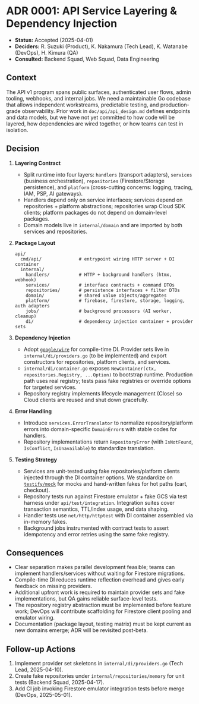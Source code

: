 # ADR 0001: API Service Layering & Dependency Injection

- **Status:** Accepted (2025-04-01)
- **Deciders:** R. Suzuki (Product), K. Nakamura (Tech Lead), K. Watanabe (DevOps), H. Kimura (QA)
- **Consulted:** Backend Squad, Web Squad, Data Engineering

## Context

The API v1 program spans public surfaces, authenticated user flows, admin tooling, webhooks, and internal jobs. We need a maintainable Go codebase that allows independent workstreams, predictable testing, and production-grade observability. Prior work in `doc/api/api_design.md` defines endpoints and data models, but we have not yet committed to how code will be layered, how dependencies are wired together, or how teams can test in isolation.

## Decision

1. **Layering Contract**
   - Split runtime into four layers: `handlers` (transport adapters), `services` (business orchestration), `repositories` (Firestore/Storage persistence), and `platform` (cross-cutting concerns: logging, tracing, IAM, PSP, AI gateways).
   - Handlers depend only on service interfaces; services depend on repositories + platform abstractions; repositories wrap Cloud SDK clients; platform packages do not depend on domain-level packages.
   - Domain models live in `internal/domain` and are imported by both services and repositories.

2. **Package Layout**
   ```text
   api/
     cmd/api/              # entrypoint wiring HTTP server + DI container
     internal/
       handlers/           # HTTP + background handlers (htmx, webhook)
       services/           # interface contracts + command DTOs
       repositories/       # persistence interfaces + filter DTOs
       domain/             # shared value objects/aggregates
       platform/           # firebase, firestore, storage, logging, auth adapters
       jobs/               # background processors (AI worker, cleanup)
       di/                 # dependency injection container + provider sets
   ```

3. **Dependency Injection**
   - Adopt [`google/wire`](https://github.com/google/wire) for compile-time DI. Provider sets live in `internal/di/providers.go` (to be implemented) and export constructors for repositories, platform clients, and services.
   - `internal/di/container.go` exposes `NewContainer(ctx, repositories.Registry, ...Option)` to bootstrap runtime. Production path uses real registry; tests pass fake registries or override options for targeted services.
   - Repository registry implements lifecycle management (Close) so Cloud clients are reused and shut down gracefully.

4. **Error Handling**
   - Introduce `services.ErrorTranslator` to normalize repository/platform errors into domain-specific `DomainError`s with stable codes for handlers.
   - Repository implementations return `RepositoryError` (with `IsNotFound`, `IsConflict`, `IsUnavailable`) to standardize translation.

5. **Testing Strategy**
   - Services are unit-tested using fake repositories/platform clients injected through the DI container options. We standardize on [`testify/mock`](https://github.com/stretchr/testify) for mocks and hand-written fakes for hot paths (cart, checkout).
   - Repository tests run against Firestore emulator + fake GCS via test harness under `api/test/integration`. Integration suites cover transaction semantics, TTL/index usage, and data shaping.
   - Handler tests use `net/http/httptest` with DI container assembled via in-memory fakes.
   - Background jobs instrumented with contract tests to assert idempotency and error retries using the same fake registry.

## Consequences

- Clear separation makes parallel development feasible; teams can implement handlers/services without waiting for Firestore migrations.
- Compile-time DI reduces runtime reflection overhead and gives early feedback on missing providers.
- Additional upfront work is required to maintain provider sets and fake implementations, but QA gains reliable surface-level tests.
- The repository registry abstraction must be implemented before feature work; DevOps will contribute scaffolding for Firestore client pooling and emulator wiring.
- Documentation (package layout, testing matrix) must be kept current as new domains emerge; ADR will be revisited post-beta.

## Follow-up Actions

1. Implement provider set skeletons in `internal/di/providers.go` (Tech Lead, 2025-04-10).
2. Create fake repositories under `internal/repositories/memory` for unit tests (Backend Squad, 2025-04-17).
3. Add CI job invoking Firestore emulator integration tests before merge (DevOps, 2025-05-01).
